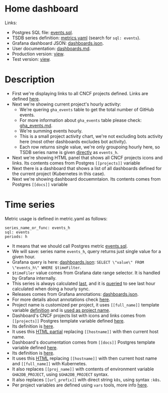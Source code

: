 # Home dashboard

Links:
- Postgres SQL file: [events.sql](https://github.com/cncf/devstats/blob/master/metrics/shared/events.sql).
- TSDB series definition: [metrics.yaml](https://github.com/cncf/devstats/blob/master/metrics/kubernetes/metrics.yaml) (search for `sql: events`).
- Grafana dashboard JSON: [dashboards.json](https://github.com/cncf/devstats/blob/master/grafana/dashboards/kubernetes/dashboards.json).
- User documentation: [dashboards.md](https://github.com/cncf/devstats/blob/master/docs/dashboards/dashboards.md).
- Production version: [view](https://k8s.devstats.cncf.io/d/12/dashboards?refresh=15m&orgId=1).
- Test version: [view](https://k8s.cncftest.io/d/12/dashboards?refresh=15m&orgId=1).

# Description

- First we're displaying links to all CNCF projects defined. Links are defined [here](https://github.com/cncf/devstats/blob/master/grafana/dashboards/kubernetes/dashboards.json#L91-L270).
- Next we're showing current project's hourly activity:
  - We're quering `gha_events` table to get the total number of GitHub events.
  - For more information about `gha_events` table please check: [gha_events.md](https://github.com/cncf/devstats/blob/master/docs/tables/gha_events.md).
  - We're summing events hourly.
  - This is a small project activity chart, we're not excluding bots activity here (most other dashboards excludes bot activity).
  - Each row returns single value, we're only groupoing hourly here, so TSDB series name is given [directly](https://github.com/cncf/devstats/blob/master/metrics/kubernetes/metrics.yaml) as `events_h`.
- Next we're showing HTML panel that shows all CNCF projects icons and links. Its contents comes from Postgres `[[projects]]` variable
- Next there is a dashboard that shows a list of all dashboards defined for the current project (Kubernetes in this case).
- Next we're showing dashboard docuemntaion. Its contents comes from Postgres `[[docs]]` variable

# Time series

Metric usage is defined in metric.yaml as follows:
```
series_name_or_func: events_h
sql: events
periods: h
```
- It means that we should call Postgres metric [events.sql](https://github.com/cncf/devstats/blob/master/metrics/shared/events.sql).
- We will save: series name `events_h`, query returns just single value for a given hour.
- Grafana query is here: [dashboards.json](https://github.com/cncf/devstats/blob/master/grafana/dashboards/kubernetes/dashboards.json#L324): `SELECT \"value\" FROM \"events_h\" WHERE $timeFilter`.
- `$timeFiler` value comes from Grafana date range selector. It is handled by Grafana internally.
- This series is always calculated [last](https://github.com/cncf/devstats/blob/master/context.go#L222), and it is [queried](https://github.com/cncf/devstats/blob/master/cmd/gha2db_sync/gha2db_sync.go#L314) to see last hour calculated when doing a hourly sync.
- Releases comes from Grafana annotations: [dashboards.json](https://github.com/cncf/devstats/blob/master/grafana/dashboards/kubernetes/dashboards.json#L69-L82).
- For more details about annotations check [here](https://github.com/cncf/devstats/blob/master/docs/annotations.md).
- Project name is customized per project, it uses `[[full_name]]` template variable [definition](https://github.com/cncf/devstats/blob/master/grafana/dashboards/kubernetes/dashboards.json#L528-L547) and is [used as project name](https://github.com/cncf/devstats/blob/master/grafana/dashboards/kubernetes/dashboards.json#L344).
- Dashboard's CNCF projects list with icons and links comes from `[[projects]]` Postgres template variable defined [here](https://github.com/cncf/devstats/blob/master/grafana/dashboards/kubernetes/dashboards.json#L468-#L487).
- Its definition is [here](https://github.com/cncf/devstats/blob/master/metrics/kubernetes/pdb_vars.yaml#L9-L15).
- It uses this [HTML partial](https://github.com/cncf/devstats/blob/master/partials/projects.html) replacing `[[hostname]]` with then current host name.
- Dashboard's documentation comes from `[[docs]]` Postgres template variable defined [here](https://github.com/cncf/devstats/blob/master/grafana/dashboards/kubernetes/dashboards.json#L488-#L507).
- Its definition is [here](https://github.com/cncf/devstats/blob/master/metrics/kubernetes/pdb_vars.yaml#L16-L25).
- It uses this [HTML](https://github.com/cncf/devstats/blob/master/docs/dashboards/dashboards.md) replacing `[[hostname]]` with then current host name and `[[full_name]]` with Kubernetes.
- It also replaces `[[proj_name]]` with contents of environment variable `GHA2DB_PROJECT`, using `$GHA2DB_PROJECT` syntax.
- It also replaces `[[url_prefix]]` with direct string `k8s`, using syntax `:k8s`.
- Per project variables are defined using `vars` tools, more info [here](https://github.com/cncf/devstats/blob/master/docs/vars.md).
